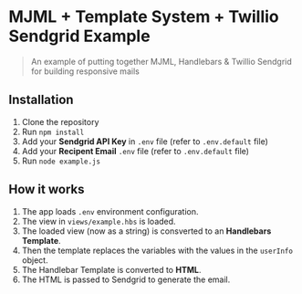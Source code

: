 # MJML + Template System + Twillio Sendgrid Example
> An example of putting together MJML, Handlebars & Twillio Sendgrid for building responsive mails

## Installation
1. Clone the repository
2. Run `npm install`
3. Add your **Sendgrid API Key** in `.env` file (refer to `.env.default` file)
3. Add your **Recipent Email** `.env` file (refer to `.env.default` file)
4. Run `node example.js`

## How it works
1. The app loads `.env` environment configuration.
2. The view in `views/example.hbs` is loaded.
3. The loaded view (now as a string) is consverted to an **Handlebars Template**.
4. Then the template replaces the variables with the values in the `userInfo` object.
5. The Handlebar Template is converted to **HTML**.
6. The HTML is passed to Sendgrid to generate the email.